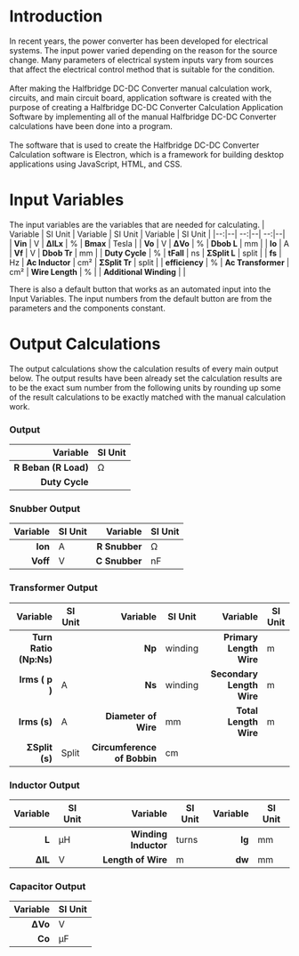 # Introduction
In recent years, the power converter has been developed for electrical systems. The input power varied depending on the reason for the source change. Many parameters of electrical system inputs vary from sources that affect the electrical control method that is suitable for the condition.
<br><br>
After making the Halfbridge DC-DC Converter manual calculation work, circuits, and main circuit board, application software is created with the purpose of creating a Halfbridge DC-DC Converter Calculation Application Software by implementing all of the manual Halfbridge DC-DC Converter calculations have been done into a program.
<br><br>
The software that is used to create the Halfbridge DC-DC Converter Calculation software is Electron, which is a framework for building desktop applications using JavaScript, HTML, and CSS.

# Input Variables
The input variables are the variables that are needed for calculating.
| Variable | SI Unit | Variable | SI Unit | Variable | SI Unit |
|--:|--| --:|--| --:|--| 
| **Vin** | V | **ΔILx** | % | **Bmax** | Tesla |
| **Vo** | V | **ΔVo** | % | **Dbob L** | mm |
| **Io** | A | **Vf** | V | **Dbob Tr** | mm |
| **Duty Cycle** | % | **tFall** | ns | **ΣSplit L** | split |
| **fs** | Hz | **Ac Inductor** | cm² | **ΣSplit Tr** | split |
| **efficiency** | % | **Ac Transformer** | cm² | **Wire Length** | % |
| **Additional Winding** |  |

There is also a default button that works as an automated input into the Input Variables. The input numbers from the default button are from the parameters and the components constant.

# Output Calculations
The output calculations show the calculation results of every main output below. The output results have been already set the calculation results are to be the exact sum number from the following units by rounding up some of the result calculations to be exactly matched with the manual calculation work.
### Output
| Variable | SI Unit |
|--:|--|
| **R Beban (R Load)** | Ω |
| **Duty Cycle** |

### Snubber Output
| Variable | SI Unit | Variable | SI Unit |
|--:|--| --:|--|
| **Ion** | A | **R Snubber** | Ω |
| **Voff** | V | **C Snubber** | nF |

### Transformer Output
| Variable | SI Unit | Variable | SI Unit | Variable | SI Unit |
|--:|--| --:|--| --:|--|
| **Turn Ratio (Np:Ns)** |  | **Np** | winding | **Primary Length Wire** | m |
| **Irms ( p )** | A | **Ns** | winding | **Secondary Length Wire** | m |
| **Irms (s)** | A | **Diameter of Wire** | mm | **Total Length Wire** | m |
| **ΣSplit (s)** | Split | **Circumference of Bobbin** | cm |

### Inductor Output
| Variable | SI Unit | Variable | SI Unit | Variable | SI Unit |
|--:|--| --:|--| --:|--|
| **L** | μH | **Winding Inductor** | turns | **Ig** | mm |
| **ΔIL** | V | **Length of Wire** | m | **dw** | mm |

### Capacitor Output
| Variable | SI Unit |
|--:|--|
| **ΔVo** | V |
| **Co** | μF |
